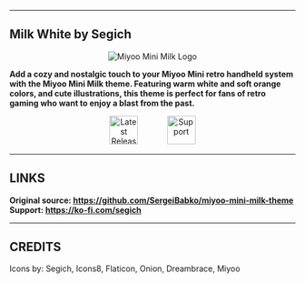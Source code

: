 ----------------------
 Milk White by Segich
----------------------
<div align="center"><img align="center" alt="Miyoo Mini Milk Logo" src="https://raw.githubusercontent.com/SergeiBabko/miyoo-mini-milk-theme/main/assets/logo.png"></div>

**Add a cozy and nostalgic touch to your Miyoo Mini retro handheld system with the Miyoo Mini Milk theme. Featuring warm white and soft orange colors, and cute illustrations, this theme is perfect for fans of retro gaming who want to enjoy a blast from the past.**

<p align="center">
    <a href="https://github.com/SergeiBabko/miyoo-mini-milk-theme/releases/latest" target="_blank"><img alt="Latest Release" src="https://raw.githubusercontent.com/SergeiBabko/miyoo-mini-milk-theme/main/assets/download_latest.png" height="50px"></a>
    &nbsp;&nbsp;&nbsp;&nbsp;&nbsp;
    &nbsp;&nbsp;&nbsp;&nbsp;&nbsp;
    <a href="https://ko-fi.com/segich" target="_blank"><img alt="Support" src="https://raw.githubusercontent.com/SergeiBabko/miyoo-mini-milk-theme/main/assets/kofi_support.png" height="50px"></a>
</p>

-------
 LINKS
-------
**Original source: https://github.com/SergeiBabko/miyoo-mini-milk-theme**  
**Support: https://ko-fi.com/segich**

---------
 CREDITS
---------
Icons by: Segich, Icons8, Flaticon, Onion, Dreambrace, Miyoo
